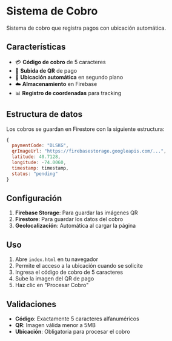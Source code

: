 # Sistema de Cobro

Sistema de cobro que registra pagos con ubicación automática.

## Características

- 💳 **Código de cobro** de 5 caracteres
- 📱 **Subida de QR** de pago
- 📍 **Ubicación automática** en segundo plano
- ☁️ **Almacenamiento** en Firebase
- 📊 **Registro de coordenadas** para tracking

## Estructura de datos

Los cobros se guardan en Firestore con la siguiente estructura:

```javascript
{
  paymentCode: "DLSKG",
  qrImageUrl: "https://firebasestorage.googleapis.com/...",
  latitude: 40.7128,
  longitude: -74.0060,
  timestamp: timestamp,
  status: "pending"
}
```

## Configuración

1. **Firebase Storage**: Para guardar las imágenes QR
2. **Firestore**: Para guardar los datos del cobro
3. **Geolocalización**: Automática al cargar la página

## Uso

1. Abre `index.html` en tu navegador
2. Permite el acceso a la ubicación cuando se solicite
3. Ingresa el código de cobro de 5 caracteres
4. Sube la imagen del QR de pago
5. Haz clic en "Procesar Cobro"

## Validaciones

- **Código**: Exactamente 5 caracteres alfanuméricos
- **QR**: Imagen válida menor a 5MB
- **Ubicación**: Obligatoria para procesar el cobro